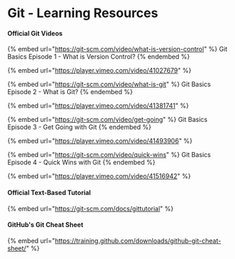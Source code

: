 # Git - Learning Resources

#### Official Git Videos

{% embed url="https://git-scm.com/video/what-is-version-control" %}
Git Basics Episode 1 - What is Version Control?
{% endembed %}

{% embed url="https://player.vimeo.com/video/41027679" %}

{% embed url="https://git-scm.com/video/what-is-git" %}
Git Basics Episode 2 - What is Git?
{% endembed %}

{% embed url="https://player.vimeo.com/video/41381741" %}

{% embed url="https://git-scm.com/video/get-going" %}
Git Basics Episode 3 - Get Going with Git
{% endembed %}

{% embed url="https://player.vimeo.com/video/41493906" %}

{% embed url="https://git-scm.com/video/quick-wins" %}
Git Basics Episode 4 - Quick Wins with Git
{% endembed %}

{% embed url="https://player.vimeo.com/video/41516942" %}

#### Official Text-Based Tutorial

{% embed url="https://git-scm.com/docs/gittutorial" %}

#### GitHub's Git Cheat Sheet

{% embed url="https://training.github.com/downloads/github-git-cheat-sheet/" %}
